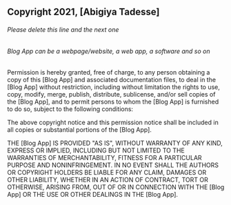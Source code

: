 ## Copyright 2021, [Abigiya Tadesse]

###### Please delete this line and the next one
###### Blog App can be a webpage/website, a web app, a software and so on

Permission is hereby granted, free of charge, to any person obtaining a copy of this [Blog App] and associated documentation files, to deal in the [Blog App] without restriction, including without limitation the rights to use, copy, modify, merge, publish, distribute, sublicense, and/or sell copies of the [Blog App], and to permit persons to whom the [Blog App] is furnished to do so, subject to the following conditions:

The above copyright notice and this permission notice shall be included in all copies or substantial portions of the [Blog App].

THE [Blog App] IS PROVIDED "AS IS", WITHOUT WARRANTY OF ANY KIND, EXPRESS OR IMPLIED, INCLUDING BUT NOT LIMITED TO THE WARRANTIES OF MERCHANTABILITY, FITNESS FOR A PARTICULAR PURPOSE AND NONINFRINGEMENT. IN NO EVENT SHALL THE AUTHORS OR COPYRIGHT HOLDERS BE LIABLE FOR ANY CLAIM, DAMAGES OR OTHER LIABILITY, WHETHER IN AN ACTION OF CONTRACT, TORT OR OTHERWISE, ARISING FROM, OUT OF OR IN CONNECTION WITH THE [Blog App] OR THE USE OR OTHER DEALINGS IN THE [Blog App].
